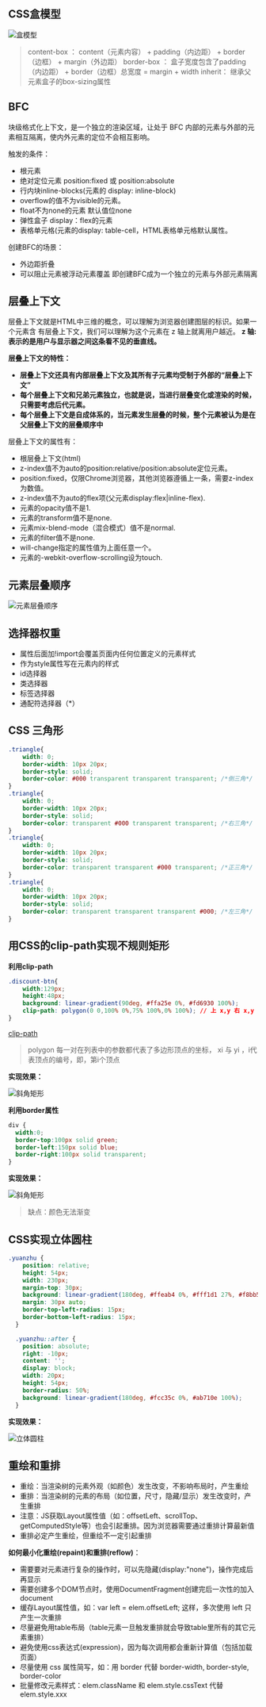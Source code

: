 ## CSS盒模型
![盒模型](../img/CSS/content-box.png)
> content-box ： content（元素内容） + padding（内边距） + border（边框） + margin（外边距）
> border-box ： 盒子宽度包含了padding（内边距） + border（边框）总宽度 = margin + width
> inherit： 继承父元素盒子的box-sizing属性

## BFC
块级格式化上下文，是一个独立的渲染区域，让处于 BFC 内部的元素与外部的元素相互隔离，使内外元素的定位不会相互影响。

触发的条件：
- 根元素
- 绝对定位元素 position:fixed 或 position:absolute
- 行内块inline-blocks(元素的 display: inline-block)
- overflow的值不为visible的元素。
- float不为none的元素 默认值位none
- 弹性盒子 display：flex的元素
- 表格单元格(元素的display: table-cell，HTML表格单元格默认属性。

创建BFC的场景：
- 外边距折叠
- 可以阻止元素被浮动元素覆盖 即创建BFC成为一个独立的元素与外部元素隔离

## 层叠上下文
层叠上下文就是HTML中三维的概念，可以理解为浏览器创建图层的标识。如果一个元素含
有层叠上下文，我们可以理解为这个元素在 z 轴上就离用户越近。
**z 轴:表示的是用户与显示器之间这条看不见的垂直线。**

**层叠上下文的特性：**
- **层叠上下文还具有内部层叠上下文及其所有子元素均受制于外部的“层叠上下文”**
- **每个层叠上下文和兄弟元素独立，也就是说，当进行层叠变化或渲染的时候，只需要考虑后代元素。**
- **每个层叠上下文是自成体系的，当元素发生层叠的时候，整个元素被认为是在父层叠上下文的层叠顺序中**

层叠上下文的属性有：
- 根层叠上下文(html)
- z-index值不为auto的position:relative/position:absolute定位元素。
- position:fixed，仅限Chrome浏览器，其他浏览器遵循上一条，需要z-index为数值。
- z-index值不为auto的flex项(父元素display:flex|inline-flex).
- 元素的opacity值不是1.
- 元素的transform值不是none.
- 元素mix-blend-mode（混合模式）值不是normal.
- 元素的filter值不是none.
- will-change指定的属性值为上面任意一个。
- 元素的-webkit-overflow-scrolling设为touch.


## 元素层叠顺序
![元素层叠顺序](../imh/../img/CSS/z-index.png)


## 选择器权重
- 属性后面加!import会覆盖页面内任何位置定义的元素样式
- 作为style属性写在元素内的样式
- id选择器
- 类选择器
- 标签选择器
- 通配符选择器（*）

## CSS 三角形

```CSS
.triangle{
    width: 0;
    border-width: 10px 20px;
    border-style: solid;
    border-color: #000 transparent transparent transparent; /*倒三角*/
}
.triangle{
    width: 0;
    border-width: 10px 20px;
    border-style: solid;
    border-color: transparent #000 transparent transparent; /*右三角*/
}
.triangle{
    width: 0;
    border-width: 10px 20px;
    border-style: solid;
    border-color: transparent transparent #000 transparent; /*正三角*/
}
.triangle{
    width: 0;
    border-width: 10px 20px;
    border-style: solid;
    border-color: transparent transparent transparent #000; /*左三角*/
}
```
## 用CSS的clip-path实现不规则矩形
**利用clip-path**
```CSS
.discount-btn{
    width:129px;
    height:48px;
    background: linear-gradient(90deg, #ffa25e 0%, #fd6930 100%);
    clip-path: polygon(0 0,100% 0%,75% 100%,0% 100%); // 上 x,y 右 x,y 下 x,y 左 x,y
}
```
[clip-path](https://developer.mozilla.org/zh-CN/docs/Web/CSS/clip-path)
> polygon
> 每一对在列表中的参数都代表了多边形顶点的坐标， xi 与 yi ，i代表顶点的编号，即，第i个顶点

**实现效果：**

![斜角矩形](../img/CSS/clip-path-rect.jpg "rect")

**利用border属性**
```CSS
div {
  width:0;
  border-top:100px solid green;
  border-left:150px solid blue;
  border-right:100px solid transparent;
}
```
**实现效果：**

![斜角矩形](../img/CSS/border-rect.PNG "rect")

> 缺点：颜色无法渐变

## CSS实现立体圆柱

```CSS
.yuanzhu {
    position: relative;
    height: 54px;
    width: 230px;
    margin-top: 30px;
    background: linear-gradient(180deg, #ffeab4 0%, #fff1d1 27%, #f8bb58 100%);
    margin: 30px auto;
    border-top-left-radius: 15px;
    border-bottom-left-radius: 15px;
  }

  .yuanzhu::after {
    position: absolute;
    right: -10px;
    content: '';
    display: block;
    width: 20px;
    height: 54px;
    border-radius: 50%;
    background: linear-gradient(180deg, #fcc35c 0%, #ab710e 100%);
  }
```
**实现效果：**

![立体圆柱](https://cdn.nlark.com/yuque/0/2021/png/1762737/1628495412978-93e8eac9-b542-413c-86d5-e100e861c210.png "圆柱")

## 重绘和重排

- 重绘：当渲染树的元素外观（如颜色）发生改变，不影响布局时，产生重绘
- 重排：当渲染树的元素的布局（如位置，尺寸，隐藏/显示）发生改变时，产生重排
- 注意：JS获取Layout属性值（如：offsetLeft、scrollTop、getComputedStyle等）也会引起重排。因为浏览器需要通过重排计算最新值
- 重排必定产生重绘，但重绘不一定引起重排

**如何最小化重绘(repaint)和重排(reflow)**：

- 需要要对元素进行复杂的操作时，可以先隐藏(display:"none")，操作完成后再显示
- 需要创建多个DOM节点时，使用DocumentFragment创建完后一次性的加入document
- 缓存Layout属性值，如：var left = elem.offsetLeft; 这样，多次使用 left 只产生一次重排
- 尽量避免用table布局（table元素一旦触发重排就会导致table里所有的其它元素重排）
- 避免使用css表达式(expression)，因为每次调用都会重新计算值（包括加载页面）
- 尽量使用 css 属性简写，如：用 border 代替 border-width, border-style, border-color
- 批量修改元素样式：elem.className 和 elem.style.cssText 代替 elem.style.xxx
